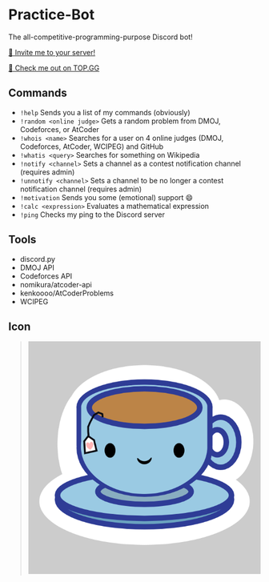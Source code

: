 # Practice-Bot
The all-competitive-programming-purpose Discord bot!

[🍵 Invite me to your server!](https://discordapp.com/api/oauth2/authorize?client_id=691416325557452861&permissions=0&scope=bot)

[👀 Check me out on TOP.GG](https://top.gg/bot/691416325557452861)

## Commands
 - `!help` Sends you a list of my commands (obviously)
 - `!random <online judge>` Gets a random problem from DMOJ, Codeforces, or AtCoder
 - `!whois <name>` Searches for a user on 4 online judges (DMOJ, Codeforces, AtCoder, WCIPEG) and GitHub
 - `!whatis <query>` Searches for something on Wikipedia
 - `!notify <channel>` Sets a channel as a contest notification channel (requires admin)
 - `!unnotify <channel>` Sets a channel to be no longer a contest notification channel (requires admin)
 - `!motivation` Sends you some (emotional) support :smile:
 - `!calc <expression>` Evaluates a mathematical expression
 - `!ping` Checks my ping to the Discord server
  
## Tools
 - discord.py
 - DMOJ API
 - Codeforces API
 - nomikura/atcoder-api
 - kenkoooo/AtCoderProblems
 - WCIPEG

## Icon
> ![](tea_icon.png)
